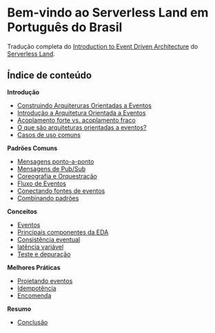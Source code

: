 # Bem-vindo ao Serverless Land em Português do Brasil

Tradução completa do [Introduction to Event Driven Architecture](https://serverlessland.com/event-driven-architecture/intro) do [Serverless Land](https://serverlessland.com/).

## Índice de conteúdo

**Introdução**

- [Construindo Arquiteruras Orientadas a Eventos](./01-01-construindo-arquiteruras-orientadas-a-eventos.md)
- [Introdução a Arquitetura Orientada a Eventos](./01-02-introducao-a-arquitetura-orientada-a-eventos.md)
- [Acoplamento forte vs. acoplamento fraco](./01-03-acoplamento-forte-vs-acoplamento-fraco.md)
- [O que são arquiteturas orientadas a eventos?](./01-04-o-que-sao-arquiteturas-orientadas-a-eventos.md)
- [Casos de uso comuns](./01-05-casos-de-uso-comuns.md)

**Padrões Comuns**

- [Mensagens ponto-a-ponto](./02-01-mensagens-ponto-a-ponto.md)
- [Mensagens de Pub/Sub](./02-02-mensagens-de-pub-sub.md)
- [Coreografia e Orquestração](./02-03-coreografia-e-orquestracao.md)
- [Fluxo de Eventos](./02-04-fluxo-de-eventos.md)
- [Conectando fontes de eventos](./02-05-conectando-fontes-de-eventos.md)
- [Combinando padrões](./02-06-combinando-padroes.md)

**Conceitos**

- [Eventos]()
- [Principais componentes da EDA]()
- [Consistência eventual]()
- [latência variável]()
- [Teste e depuração ]()

**Melhores Práticas**

- [Projetando eventos]()
- [Idempotência]()
- [Encomenda ]()

**Resumo**

- [Conclusão]()
